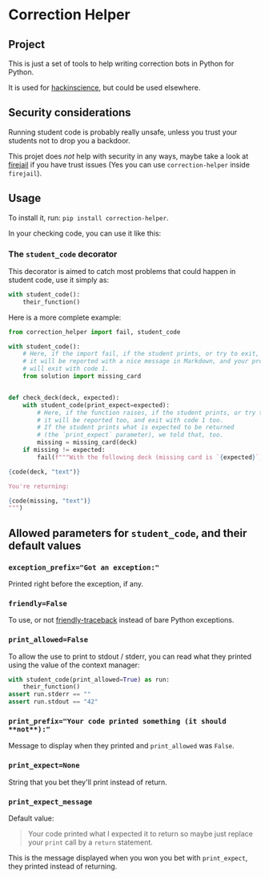 # Correction Helper

## Project

This is just a set of tools to help writing correction bots in Python for Python.

It is used for [hackinscience](https://hackinscience.org), but could
be used elsewhere.


## Security considerations

Running student code is probably really unsafe, unless you trust your
students not to drop you a backdoor.

This projet does *not* help with security in any ways, maybe take a
look at [firejail](https://github.com/netblue30/firejail) if you have
trust issues (Yes you can use `correction-helper` inside `firejail`).


## Usage

To install it, run: `pip install correction-helper`.


In your checking code, you can use it like this:


### The `student_code` decorator

This decorator is aimed to catch most problems that could happen in
student code, use it simply as:

```python
with student_code():
    their_function()
```

Here is a more complete example:

```python
from correction_helper import fail, student_code

with student_code():
    # Here, if the import fail, if the student prints, or try to exit,
    # it will be reported with a nice message in Markdown, and your process
    # will exit with code 1.
    from solution import missing_card


def check_deck(deck, expected):
    with student_code(print_expect=expected):
        # Here, if the function raises, if the student prints, or try to exit,
        # it will be reported too, and exit with code 1 too.
        # If the student prints what is expected to be returned
        # (the `print_expect` parameter), we told that, too.
        missing = missing_card(deck)
    if missing != expected:
        fail(f"""With the following deck (missing card is `{expected}`):

{code(deck, "text")}

You're returning:

{code(missing, "text")}
""")
```


## Allowed parameters for `student_code`, and their default values

### `exception_prefix="Got an exception:"`

Printed right before the exception, if any.


### `friendly=False`

To use, or not
[friendly-traceback](https://github.com/aroberge/friendly-traceback/)
instead of bare Python exceptions.


### `print_allowed=False`

To allow the use to print to stdout / stderr, you can read what they
printed using the value of the context manager:

```python
with student_code(print_allowed=True) as run:
    their_function()
assert run.stderr == ""
assert run.stdout == "42"
```

### `print_prefix="Your code printed something (it should **not**):"`

Message to display when they printed and `print_allowed` was `False`.


### `print_expect=None`

String that you bet they'll print instead of return.


### `print_expect_message`

Default value:

> Your code printed what I expected it to return
> so maybe just replace your `print` call by a `return` statement.

This is the message displayed when you won you bet with
`print_expect`, they printed instead of returning.
